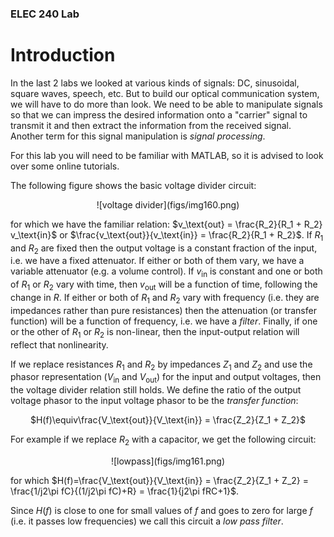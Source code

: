 ### ELEC 240 Lab

# Introduction
In the last 2 labs we looked at various kinds of signals: DC, sinusoidal, square waves, speech, etc. But to build our optical communication system, we will have to do more than look. We need to be able to manipulate signals so that we can impress the desired information onto a &quot;carrier" signal to transmit it and then extract the information from the received signal. Another term for this signal manipulation is *signal processing*.  

For this lab you will need to be familiar with MATLAB, so it is advised to look over some online tutorials.

The following figure shows the basic voltage divider circuit:  
<center>
![voltage divider](figs/img160.png)
</center>

for which we have the familiar relation: $v_\text{out} = \frac{R_2}{R_1 + R_2} v_\text{in}$ or $\frac{v_\text{out}}{v_\text{in}} = \frac{R_2}{R_1 + R_2}$. If $R_1$ and $R_2$ are fixed then the output voltage is a constant fraction of the input, i.e. we have a fixed attenuator. If either or both of them vary, we have a variable attenuator (e.g. a volume control). If $v_\text{in}$ is constant and one or both of $R_1$ or $R_2$ vary with time, then $v_\text{out}$ will be a function of time, following the change in $R$. If either or both of $R_1$ and $R_2$ vary with frequency (i.e. they are impedances rather than pure resistances) then the attenuation (or transfer function) will be a function of frequency, i.e. we have a *filter*. Finally, if one or the other of $R_1$ or $R_2$ is non-linear, then the input-output relation will reflect that nonlinearity.  


If we replace resistances $R_1$ and $R_2$ by impedances $Z_1$ and $Z_2$ and use the phasor representation ($V_\text{in}$ and $V_\text{out}$) for the input and output voltages, then the voltage divider relation still holds. We define the ratio of the output voltage phasor to the input
voltage phasor to be the *transfer function*:  

<center>
$H(f)\equiv\frac{V_\text{out}}{V_\text{in}} = \frac{Z_2}{Z_1 + Z_2}$
</center>    

For example if we replace $R_2$ with a capacitor, we get the following
circuit:  
<center>
![lowpass](figs/img161.png)
</center>    

for which $H(f)=\frac{V_\text{out}}{V_\text{in}} = \frac{Z_2}{Z_1 + Z_2} = \frac{1/j2\pi fC}{(1/j2\pi fC)+R} = \frac{1}{j2\pi fRC+1}$.  

Since $H(f)$ is close to one for small values of $f$ and goes to zero for large $f$ (i.e. it passes low frequencies) we call this circuit a *low pass filter*.


<!--Basically, signal processing is simply doing math on signals:
adding or multiplying them together, scaling them to make them
smaller or larger, filtering them to make them &quot;smoother"
or to separate a desired signal from an undesired one.
In this Lab and the next we will begin investigating basic signal
processing operations including attenuation, amplification,
and filtering.
<p>

Another theme of the first two labs was the study of
<em>components</em>.
With this lab we will begin studying
<em>circuits</em>,
or combinations of components.
The simplest circuit
(well, maybe the second simplest)
is the
<em>voltage divider:</em>
just two resistors
(or more generally two impedances)
in series.
Yet this simple
configuration is the heart of some of the most important circuits
in all of EE.

Combined with the notion of Th&eacute;venin equivalence,
it describes the behavior of subsystems when they are interconnected.
It is the basis for
attenuators, filters, amplifiers, logic gates,
many types of transducers,
and a host of other functions that make up electronic systems.
<p>
In this lab we will look at a number of basic circuits
(all derived from the voltage divider)
and see how we might use them in processing
(and originating) signals.-->



